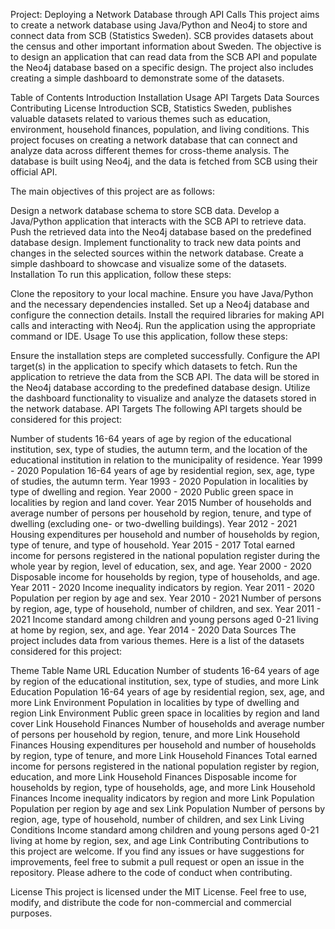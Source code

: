 Project: Deploying a Network Database through API Calls
This project aims to create a network database using Java/Python and Neo4j to store and connect data from SCB (Statistics Sweden). SCB provides datasets about the census and other important information about Sweden. The objective is to design an application that can read data from the SCB API and populate the Neo4j database based on a specific design. The project also includes creating a simple dashboard to demonstrate some of the datasets.

Table of Contents
Introduction
Installation
Usage
API Targets
Data Sources
Contributing
License
Introduction
SCB, Statistics Sweden, publishes valuable datasets related to various themes such as education, environment, household finances, population, and living conditions. This project focuses on creating a network database that can connect and analyze data across different themes for cross-theme analysis. The database is built using Neo4j, and the data is fetched from SCB using their official API.

The main objectives of this project are as follows:

Design a network database schema to store SCB data.
Develop a Java/Python application that interacts with the SCB API to retrieve data.
Push the retrieved data into the Neo4j database based on the predefined database design.
Implement functionality to track new data points and changes in the selected sources within the network database.
Create a simple dashboard to showcase and visualize some of the datasets.
Installation
To run this application, follow these steps:

Clone the repository to your local machine.
Ensure you have Java/Python and the necessary dependencies installed.
Set up a Neo4j database and configure the connection details.
Install the required libraries for making API calls and interacting with Neo4j.
Run the application using the appropriate command or IDE.
Usage
To use this application, follow these steps:

Ensure the installation steps are completed successfully.
Configure the API target(s) in the application to specify which datasets to fetch.
Run the application to retrieve the data from the SCB API.
The data will be stored in the Neo4j database according to the predefined database design.
Utilize the dashboard functionality to visualize and analyze the datasets stored in the network database.
API Targets
The following API targets should be considered for this project:

Number of students 16-64 years of age by region of the educational institution, sex, type of studies, the autumn term, and the location of the educational institution in relation to the municipality of residence. Year 1999 - 2020
Population 16-64 years of age by residential region, sex, age, type of studies, the autumn term. Year 1993 - 2020
Population in localities by type of dwelling and region. Year 2000 - 2020
Public green space in localities by region and land cover. Year 2015
Number of households and average number of persons per household by region, tenure, and type of dwelling (excluding one- or two-dwelling buildings). Year 2012 - 2021
Housing expenditures per household and number of households by region, type of tenure, and type of household. Year 2015 - 2017
Total earned income for persons registered in the national population register during the whole year by region, level of education, sex, and age. Year 2000 - 2020
Disposable income for households by region, type of households, and age. Year 2011 - 2020
Income inequality indicators by region. Year 2011 - 2020
Population per region by age and sex. Year 2010 - 2021
Number of persons by region, age, type of household, number of children, and sex. Year 2011 - 2021
Income standard among children and young persons aged 0-21 living at home by region, sex, and age. Year 2014 - 2020
Data Sources
The project includes data from various themes. Here is a list of the datasets considered for this project:

Theme	Table Name	URL
Education	Number of students 16-64 years of age by region of the educational institution, sex, type of studies, and more	Link
Education	Population 16-64 years of age by residential region, sex, age, and more	Link
Environment	Population in localities by type of dwelling and region	Link
Environment	Public green space in localities by region and land cover	Link
Household Finances	Number of households and average number of persons per household by region, tenure, and more	Link
Household Finances	Housing expenditures per household and number of households by region, type of tenure, and more	Link
Household Finances	Total earned income for persons registered in the national population register by region, education, and more	Link
Household Finances	Disposable income for households by region, type of households, age, and more	Link
Household Finances	Income inequality indicators by region and more	Link
Population	Population per region by age and sex	Link
Population	Number of persons by region, age, type of household, number of children, and sex	Link
Living Conditions	Income standard among children and young persons aged 0-21 living at home by region, sex, and age	Link
Contributing
Contributions to this project are welcome. If you find any issues or have suggestions for improvements, feel free to submit a pull request or open an issue in the repository. Please adhere to the code of conduct when contributing.

License
This project is licensed under the MIT License. Feel free to use, modify, and distribute the code for non-commercial and commercial purposes.
